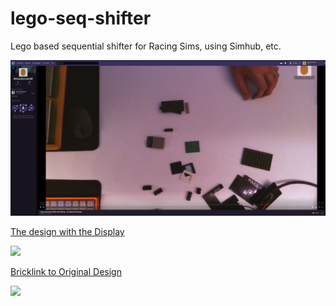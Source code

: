 # lego-seq-shifter
Lego based sequential shifter for Racing Sims, using Simhub, etc.

[<img src="https://github.com/00Hashbrown00/lego-seq-shifter/blob/master/images/twitch%20video%20clip.PNG?raw=true">](https://www.twitch.tv/videos/301946958##)

[The design with the Display](https://studio.bricklink.com/v2/build/model.page?idModel=50189)

[<img src="https://file.bricklink.com/19/755/755491.png">](https://studio.bricklink.com/v2/build/model.page?idModel=50189
)

[Bricklink to Original Design](https://studio.bricklink.com/v2/build/model.page?idModel=49676)

[<img src="https://file.bricklink.com/19/751/751739.png">](https://studio.bricklink.com/v2/build/model.page?idModel=49676
)





